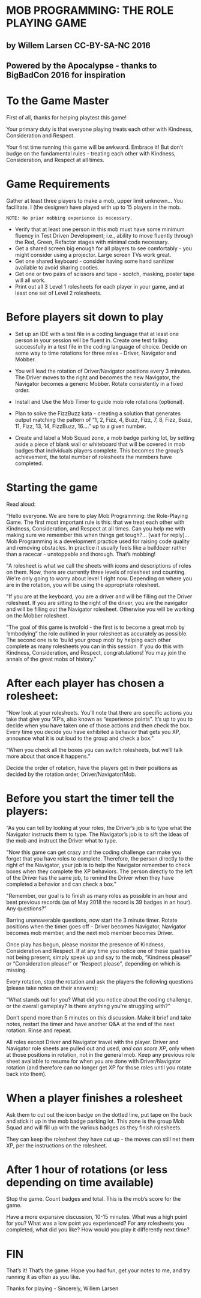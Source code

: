 # MOB PROGRAMMING: THE ROLE PLAYING GAME
## by Willem Larsen CC-BY-SA-NC 2016
## Powered by the Apocalypse - thanks to BigBadCon 2016 for inspiration

# To the Game Master

First of all, thanks for helping playtest this game!

Your primary duty is that everyone playing treats each other with Kindness, Consideration and Respect.

Your first time running this game will be awkward. Embrace it! But don’t budge on the fundamental rules - treating each other with Kindness, Consideration, and Respect at all times.

# Game Requirements

Gather at least three players to make a mob, upper limit unknown... You facilitate. I (the designer) have played with up to 15 players in the mob.

    NOTE: No prior mobbing experience is necessary.
* Verify that at least one person in this mob must have some minimum fluency in Test Driven Development; i.e., ability to move fluently through the Red, Green, Refactor stages with minimal code necessary.
* Get a shared screen big enough for all players to see comfortably - you might consider using a projector. Large screen TVs work great.
* Get one shared keyboard - consider having some hand sanitizer available to avoid sharing cooties.
* Get one or two pairs of scissors and tape - scotch, masking, poster tape will all work.
* Print out all 3 Level 1 rolesheets for each player in your game, and at least one set of Level 2 rolesheets.

# Before players sit down to play

* Set up an IDE with a test file in a coding language that at least one person in your session will be fluent in.
Create one test failing successfully in a test file in the coding language of choice.
Decide on some way to time rotations for three roles - Driver, Navigator and Mobber.

* You will lead the rotation of Driver/Navigator positions every 3 minutes. The Driver moves to the right and becomes the new Navigator, the Navigator becomes a generic Mobber. Rotate consistently in a fixed order.

* Install and Use the Mob Timer to guide mob role rotations (optional).

* Plan to solve the FizzBuzz kata - creating a solution that generates output matching the pattern of “1, 2, Fizz, 4, Buzz, Fizz, 7, 8, Fizz, Buzz, 11, Fizz, 13, 14, FizzBuzz, 16....” up to a given number.

* Create and label a Mob Squad zone, a mob badge parking lot, by setting aside a piece of blank wall or whiteboard that will be covered in mob badges that individuals players complete. This becomes the group’s achievement, the total number of rolesheets the members have completed.

# Starting the game

Read aloud:

“Hello everyone. We are here to play Mob Programming: the Role-Playing Game. The first most important rule is this: that we treat each other with Kindness, Consideration, and Respect at all times. Can you help me with making sure we remember this when things get tough?... [wait for reply]... Mob Programming is a development practice used for raising code quality and removing obstacles. In practice it usually feels like a bulldozer rather than a racecar - unstoppable and thorough. That’s mobbing!

"A rolesheet is what we call the sheets with icons and descriptions of roles on them. Now, there are currently three levels of rolesheet and counting. We're only going to worry about level 1 right now. Depending on where you are in the rotation, you will be using the appropriate rolesheet.

"If you are at the keyboard, you are a driver and will be filling out the Driver rolesheet. If you are sitting to the right of the driver, you are the navigator and will be filling out the Navigator rolesheet. Otherwise you will be working on the Mobber rolesheet.

“The goal of this game is twofold - the first is to become a great mob by ‘embodying” the role outlined in your rolesheet as accurately as possible. The second one is to ‘build your group mob’ by helping each other complete as many rolesheets you can in this session. If you do this with Kindness, Consideration, and Respect, congratulations! You may join the annals of the great mobs of history.”

# After each player has chosen a rolesheet:

“Now look at your rolesheets. You’ll note that there are specific actions you take that give you ‘XP’s, also known as “experience points”. It’s up to you to decide when you have taken one of those actions and then check the box. Every time you decide you have exhibited a behavior that gets you XP, announce what it is out loud to the group and check a box.”

“When you check all the boxes you can switch rolesheets, but we’ll talk more about that once it happens.”

Decide the order of rotation, have the players get in their positions as decided by the rotation order, Driver/Navigator/Mob.
# Before you start the timer tell the players:

“As you can tell by looking at your roles, the Driver’s job is to type what the Navigator instructs them to type. The Navigator’s job is to sift the ideas of the mob and instruct the Driver what to type.

"Now this game can get crazy and the coding challenge can make you forget that you have roles to complete. Therefore, the person directly to the right of the Navigator, your job is to help the Navigator remember to check boxes when they complete the XP behaviors. The person directly to the left of the Driver has the same job, to remind the Driver when they have completed a behavior and can check a box."

"Remember, our goal is to finish as many roles as possible in an hour and beat previous records (as of May 2018 the record is 39 badges in an hour). Any questions?”

Barring unanswerable questions, now start the 3 minute timer. Rotate positions when the timer goes off - Driver becomes Navigator, Navigator becomes mob member, and the next mob member becomes Driver.

Once play has begun, please monitor the presence of Kindness, Consideration and Respect. If at any time you notice one of these qualities not being present, simply speak up and say to the mob, “Kindness please!” or “Consideration please!” or “Respect please”, depending on which is missing.

Every rotation, stop the rotation and ask the players the following questions  (please take notes on their answers):

“What stands out for you? What did you notice about the coding challenge, or the overall gameplay? Is there anything you're struggling with?”

Don’t spend more than 5 minutes on this discussion. Make it brief and take notes, restart the timer and have another Q&A at the end of the next rotation. Rinse and repeat.

All roles except Driver and Navigator travel with the player. Driver and Navigator role sheets are pulled out and used, *and can score XP*, only when at those positions in rotation, not in the general mob. Keep any previous role sheet available to resume for when you are done with Driver/Navigator rotation (and therefore can no longer get XP for those roles until you rotate back into them).

# When a player finishes a rolesheet

Ask them to cut out the icon badge on the dotted line, put tape on the back and stick it up in the mob badge parking lot. This zone is the group Mob Squad and will fill up with the various badges as they finish rolesheets.

They can keep the rolesheet they have cut up - the moves can still net them XP, per the instructions on the rolesheet.

# After 1 hour of rotations (or less depending on time available)

Stop the game. Count badges and total. This is the mob’s score for the game.

Have a more expansive discussion, 10-15 minutes. What was a high point for you? What was a low point you experienced? For any rolesheets you completed, what did you like? How would you play it differently next time?

# FIN

That’s it! That’s the game. Hope you had fun, get your notes to me, and try running it as often as you like.

Thanks for playing - Sincerely, Willem Larsen